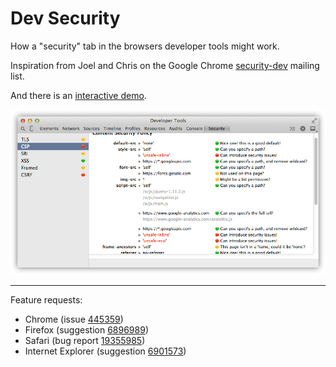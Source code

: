 
# Dev Security

How a "security" tab in the browsers developer tools might work.

Inspiration from Joel and Chris on the Google Chrome [security-dev](https://groups.google.com/a/chromium.org/d/msg/security-dev/yifaG5bDr8Q/lHgsAGs-kEUJ) mailing list.

And there is an [interactive demo](https://craigfrancis.github.io/dev-security/).

[![Screenshot](https://raw.githubusercontent.com/craigfrancis/dev-security/master/resources/CSP.jpg)](https://craigfrancis.github.io/dev-security/)

---

Feature requests:

- Chrome (issue [445359](https://code.google.com/p/chromium/issues/detail?id=445359))
- Firefox (suggestion [6896989](https://ffdevtools.uservoice.com/forums/246087-firefox-developer-tools-ideas/suggestions/6896989-security-tab-to-show-tls-ssl-csp-sri-etc-feat))
- Safari (bug report [19355985](https://bugreport.apple.com/))
- Internet Explorer (suggestion [6901573](https://wpdev.uservoice.com/forums/257854-internet-explorer-platform/suggestions/6901573-security-tab-to-show-tls-ssl-csp-sri-etc-feat))
